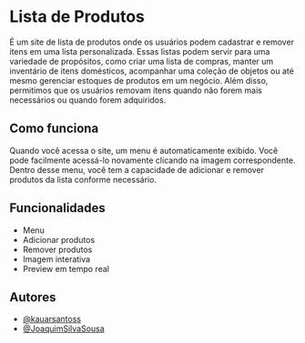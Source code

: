 # Lista de Produtos

É um site de lista de produtos onde os usuários podem cadastrar e remover itens em uma lista personalizada. Essas listas podem servir para uma variedade de propósitos, como criar uma lista de compras, manter um inventário de itens domésticos, acompanhar uma coleção de objetos ou até mesmo gerenciar estoques de produtos em um negócio. Além disso, permitimos que os usuários removam itens quando não forem mais necessários ou quando forem adquiridos.





## Como funciona

Quando você acessa o site, um menu é automaticamente exibido. Você pode facilmente acessá-lo novamente clicando na imagem correspondente. Dentro desse menu, você tem a capacidade de adicionar e remover produtos da lista conforme necessário.



## Funcionalidades

- Menu
- Adicionar produtos
- Remover produtos
- Imagem interativa
- Preview em tempo real



## Autores

- [@kauarsantoss](https://www.github.com/kauarsantoss)
- [@JoaquimSilvaSousa](https://www.github.com/JoaquimSilvaSousa)

